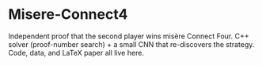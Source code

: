 # Misere-Connect4
Independent proof that the second player wins misère Connect Four. C++ solver (proof-number search) + a small CNN that re-discovers the strategy. Code, data, and LaTeX paper all live here.
